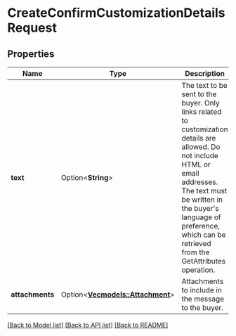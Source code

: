 # CreateConfirmCustomizationDetailsRequest

## Properties

Name | Type | Description | Notes
------------ | ------------- | ------------- | -------------
**text** | Option<**String**> | The text to be sent to the buyer. Only links related to customization details are allowed. Do not include HTML or email addresses. The text must be written in the buyer's language of preference, which can be retrieved from the GetAttributes operation. | [optional]
**attachments** | Option<[**Vec<models::Attachment>**](Attachment.md)> | Attachments to include in the message to the buyer. | [optional]

[[Back to Model list]](../README.md#documentation-for-models) [[Back to API list]](../README.md#documentation-for-api-endpoints) [[Back to README]](../README.md)


